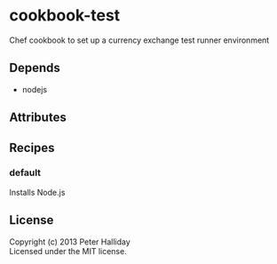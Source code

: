 cookbook-test
=============

Chef cookbook to set up a currency exchange test runner environment

## Depends

- nodejs

## Attributes

## Recipes

### default

Installs Node.js

## License
Copyright (c) 2013 Peter Halliday  
Licensed under the MIT license.
